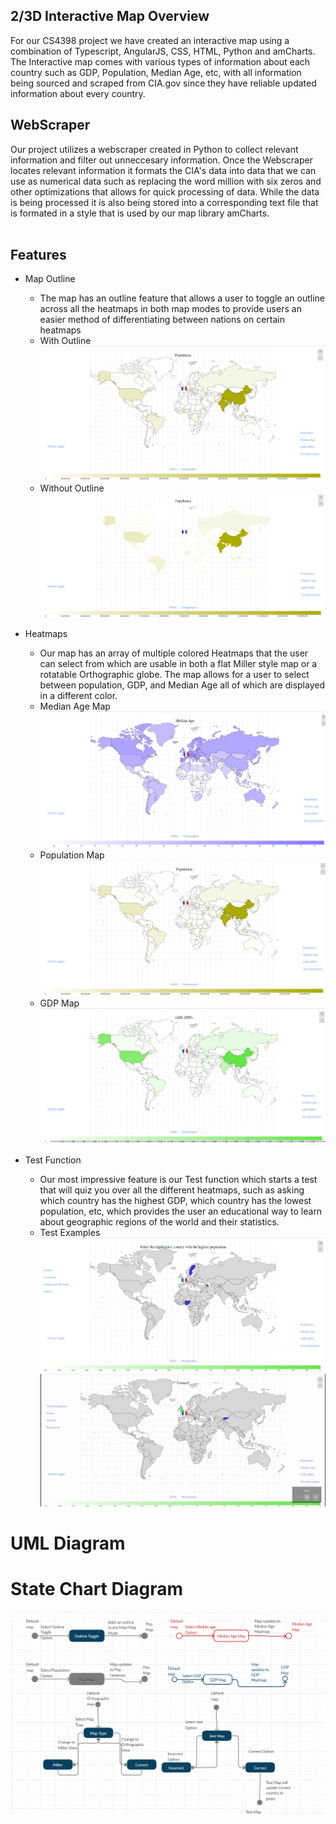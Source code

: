 ## 2/3D Interactive Map Overview 

For our CS4398 project we have created an interactive map using a combination of Typescript, AngularJS, CSS, HTML, Python and amCharts.
  The Interactive map comes with various types of information about each country such as GDP, Population, Median Age, etc, with all information being sourced and scraped from CIA.gov since they have reliable updated information about every country.  
 
## WebScraper
Our project utilizes a webscraper created in Python to collect relevant information and filter out unneccesary information.  Once the Webscraper locates relevant information it formats the CIA's data into data that we can use as numerical data such as replacing the word million with six zeros and other optimizations that allows for quick processing of data. While the data is being processed it is also being stored into a corresponding text file that is formated in a style that is used by our map library amCharts.  
<image of scraped files>
  
## Features
* Map Outline
  * The map has an outline feature that allows a user to toggle an outline across all the heatmaps in both map modes to provide users an easier method of differentiating between nations on certain heatmaps 
  * With Outline ![Outline](https://github.com/Spring-2020-SoftwareEng/2-3D-Interactive-Map/blob/test/MapImages/Outline.png)
  * Without Outline ![W/Outline](https://github.com/Spring-2020-SoftwareEng/2-3D-Interactive-Map/blob/test/MapImages/nooutline.png)
  
* Heatmaps
  * Our map has an array of multiple colored Heatmaps that the user can select from which are usable in both a flat Miller style map or a rotatable Orthographic globe. The map allows for a user to select between population, GDP, and Median Age all of which are displayed in a different color. 
  * Median Age Map ![Median2D](https://github.com/Spring-2020-SoftwareEng/2-3D-Interactive-Map/blob/test/MapImages/Median%20age%20miller.png)
  * Population Map ![Pop2D](https://github.com/Spring-2020-SoftwareEng/2-3D-Interactive-Map/blob/test/MapImages/Population%20pic.png)
  * GDP Map ![GDP2D](https://github.com/Spring-2020-SoftwareEng/2-3D-Interactive-Map/blob/test/MapImages/gdp%20miller.png)
  
* Test Function
  * Our most impressive feature is our Test function which starts a test that will quiz you over all the different heatmaps, such as asking which country has the highest GDP, which country has the lowest population, etc, which provides the user an educational way to learn about geographic regions of the world and their statistics.  <maps of test examples>
  * Test Examples  ![Test2D](https://github.com/Spring-2020-SoftwareEng/2-3D-Interactive-Map/blob/test/MapImages/test%20wide%20miller.png) ![Testgif](https://github.com/Spring-2020-SoftwareEng/2-3D-Interactive-Map/blob/test/MapImages/TestFunc.gif) 
  
# UML Diagram
 <picture of UML>

# State Chart Diagram
 ![StateChart](https://github.com/Spring-2020-SoftwareEng/2-3D-Interactive-Map/blob/test/MapImages/Statechart.png)
